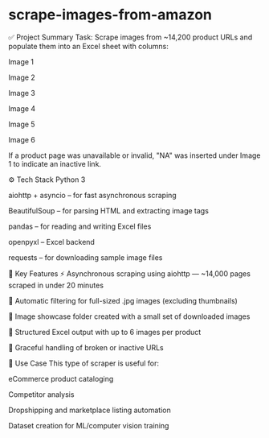 # scrape-images-from-amazon

✅ Project Summary
Task:
Scrape images from ~14,200 product URLs and populate them into an Excel sheet with columns:

Image 1

Image 2

Image 3

Image 4

Image 5

Image 6

If a product page was unavailable or invalid, "NA" was inserted under Image 1 to indicate an inactive link.


⚙️ Tech Stack
Python 3

aiohttp + asyncio – for fast asynchronous scraping

BeautifulSoup – for parsing HTML and extracting image tags

pandas – for reading and writing Excel files

openpyxl – Excel backend

requests – for downloading sample image files



🚀 Key Features
⚡ Asynchronous scraping using aiohttp — ~14,000 pages scraped in under 20 minutes

🧠 Automatic filtering for full-sized .jpg images (excluding thumbnails)

📁 Image showcase folder created with a small set of downloaded images

🧾 Structured Excel output with up to 6 images per product

🔁 Graceful handling of broken or inactive URLs



📌 Use Case
This type of scraper is useful for:

eCommerce product cataloging

Competitor analysis

Dropshipping and marketplace listing automation

Dataset creation for ML/computer vision training

